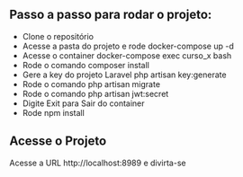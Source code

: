 ## Passo a passo para rodar o projeto:

- Clone o repositório
- Acesse a pasta do projeto e rode docker-compose up -d
- Acesse o container docker-compose exec curso_x bash
- Rode o comando composer install
- Gere a key do projeto Laravel php artisan key:generate
- Rode o comando php artisan migrate
- Rode o comando php artisan jwt:secret
- Digite Exit para Sair do container
- Rode npm install

## Acesse o Projeto

Acesse a URL http://localhost:8989 e divirta-se
